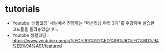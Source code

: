 # tutorials
* Youtube '생활코딩' 채널에서 진행하는 "머신러닝 야학 3기"를 수강하며 실습한 코드들을 올려놓았습니다.
* Youtube 생활코딩 : <https://www.youtube.com/c/%EC%83%9D%ED%99%9C%EC%BD%94%EB%94%A91/featured>
